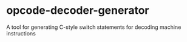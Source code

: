 # opcode-decoder-generator
A tool for generating C-style switch statements for decoding machine instructions
